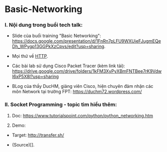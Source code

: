 # Basic-Networking

### I. Nội dung trong buổi tech talk:

- Slide của buổi training "Basic Networking": https://docs.google.com/presentation/d/1FnRn7pLFU9WXUieFJugmEQeDh_WPygp13GGPkXzCpvs/edit?usp=sharing.

- Mọi thứ về [HTTP](https://github.com/FPTU-Ethical-Hackers-Club/Basic-Networking/blob/main/HTTP_cheat_sheet.md).
 
- Các bài lab sử dụng Cisco Packet Tracer (kèm link tải): https://drive.google.com/drive/folders/1kFM3XyPyXBmFNTBee7rK9VdwI6xP5X8I?usp=sharing

- BLog của thầy DucHM, giảng viên Cisco, hiện chuyên đảm nhận các môn Network tại trường FPT: https://duchm72.wordpress.com/

### II. Socket Programming - topic tìm hiểu thêm:

1) Doc: https://www.tutorialspoint.com/python/python_networking.htm

2) Demo:

- Target: http://transfer.sh/

- (Source)[].
